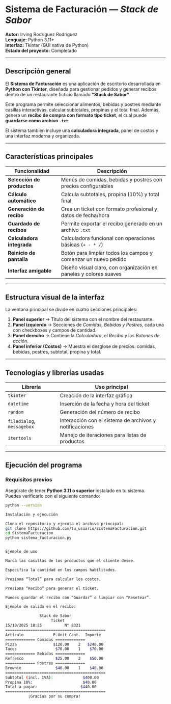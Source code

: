 # Sistema de Facturación — *Stack de Sabor*

**Autor:** Irving Rodríguez Rodríguez  
**Lenguaje:** Python 3.11+  
**Interfaz:** Tkinter (GUI nativa de Python)  
**Estado del proyecto:** Completado  

---

##  Descripción general

El **Sistema de Facturación** es una aplicación de escritorio desarrollada en **Python con Tkinter**, diseñada para gestionar pedidos y generar recibos dentro de un restaurante ficticio llamado **“Stack de Sabor”**.

Este programa permite seleccionar alimentos, bebidas y postres mediante casillas interactivas, calcular subtotales, propinas y el total final. Además, genera un **recibo de compra con formato tipo ticket**, el cual puede **guardarse como archivo `.txt`**.

El sistema también incluye una **calculadora integrada**, panel de costos y una interfaz moderna y organizada.

---

## Características principales

| Funcionalidad | Descripción |
|----------------|-------------|
|  **Selección de productos** | Menús de comidas, bebidas y postres con precios configurables |
|  **Cálculo automático** | Calcula subtotales, propina (10%) y total final |
|  **Generación de recibo** | Crea un ticket con formato profesional y datos de fecha/hora |
|  **Guardado de recibos** | Permite exportar el recibo generado en un archivo `.txt` |
|  **Calculadora integrada** | Calculadora funcional con operaciones básicas (`+ - * /`) |
|  **Reinicio de pantalla** | Botón para limpiar todos los campos y comenzar un nuevo pedido |
|  **Interfaz amigable** | Diseño visual claro, con organización en paneles y colores suaves |

---

## Estructura visual de la interfaz

La ventana principal se divide en cuatro secciones principales:

1. **Panel superior** → Título del sistema con el nombre del restaurante.  
2. **Panel izquierdo** → Secciones de *Comidas, Bebidas y Postres*, cada una con checkboxes y campos de cantidad.  
3. **Panel derecho** → Contiene la *Calculadora*, el *Recibo* y los *Botones de acción*.  
4. **Panel inferior (Costos)** → Muestra el desglose de precios: comidas, bebidas, postres, subtotal, propina y total.

---

## Tecnologías y librerías usadas

| Librería | Uso principal |
|-----------|----------------|
| `tkinter` | Creación de la interfaz gráfica |
| `datetime` | Inserción de la fecha y hora del ticket |
| `random` | Generación del número de recibo |
| `filedialog`, `messagebox` | Interacción con el sistema de archivos y notificaciones |
| `itertools` | Manejo de iteraciones para listas de productos |

---

## Ejecución del programa

### Requisitos previos

Asegúrate de tener **Python 3.11 o superior** instalado en tu sistema.  
Puedes verificarlo con el siguiente comando:

```bash
python --version

Instalación y ejecución

Clona el repositorio y ejecuta el archivo principal:
git clone https://github.com/tu_usuario/SistemaFacturacion.git
cd SistemaFacturacion
python sistema_facturacion.py


Ejemplo de uso

Marca las casillas de los productos que el cliente desee.

Especifica la cantidad en los campos habilitados.

Presiona “Total” para calcular los costos.

Presiona “Recibo” para generar el ticket.

Puedes guardar el recibo con “Guardar” o limpiar con “Resetear”.

Ejemplo de salida en el recibo:

               Stack de Sabor
                    Ticket
15/10/2025 18:25          N° 8321
============================================
Artículo             P.Unit Cant.  Importe
============= Comidas =============
Pizza                $120.00    2   $240.00
Tacos                 $70.00    1    $70.00
============= Bebidas =============
Refresco              $25.00    2    $50.00
============= Postres =============
Brownie               $40.00    1    $40.00
============================================
Subtotal (incl. IVA):             $400.00
Propina 10%:                      $40.00
Total a pagar:                   $440.00
============================================
          ¡Gracias por su compra!
